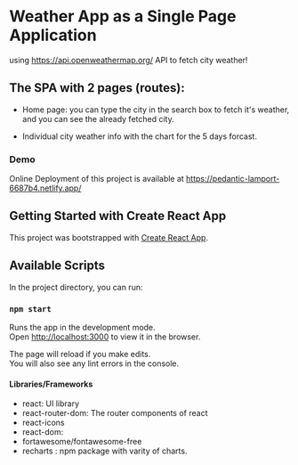 # Weather App as a Single Page Application

using https://api.openweathermap.org/ API to fetch city weather!

## The SPA with 2 pages (routes):

- Home page: you can type the city in the search box to fetch it's weather, and
  you can see the already fetched city.

- Individual city weather info with the chart for the 5 days forcast.

### Demo

Online Deployment of this project is available at
https://pedantic-lamport-6687b4.netlify.app/

## Getting Started with Create React App

This project was bootstrapped with
[Create React App](https://github.com/facebook/create-react-app).

## Available Scripts

In the project directory, you can run:

### `npm start`

Runs the app in the development mode.\
Open [http://localhost:3000](http://localhost:3000) to view it in the browser.

The page will reload if you make edits.\
You will also see any lint errors in the console.

#### Libraries/Frameworks

- react: UI library
- react-router-dom: The router components of react
- react-icons
- react-dom:
- fortawesome/fontawesome-free
- recharts : npm package with varity of charts.
